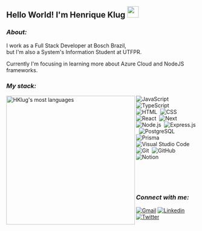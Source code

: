 <!--<img align="right" height="525em" width="290em" margin-top="60em" src="https://media.tenor.com/images/e85924b87c7518cfa59093695703fb35/tenor.gif"/>-->

## Hello World! I'm Henrique Klug <img src="https://raw.githubusercontent.com/kaueMarques/kaueMarques/master/hi.gif" width="30px">
### ***About:***

I work as a Full Stack Developer at Bosch Brazil, <br>
but I'm also a System's Information Student at UTFPR.<br>

Currently I'm focusing in learning more about Azure Cloud and NodeJS frameworks.<br>

### ***My stack:***

<img width="340em" src="https://github-readme-stats.vercel.app/api/top-langs/?username=Hklug001&layout=compact&theme=cobalt" alt="HKlug's most languages" align="left"/>

![JavaScript](https://img.shields.io/badge/-JavaScript-05122A?style=flat&logo=javascript)&nbsp;
![TypeScript](https://img.shields.io/badge/-TypeScript-05122A?style=flat&logo=typescript)&nbsp;<br>
![HTML](https://img.shields.io/badge/-HTML-05122A?style=flat&logo=HTML5)&nbsp;
![CSS](https://img.shields.io/badge/-CSS-05122A?style=flat&logo=CSS3&logoColor=1572B6)&nbsp;
![React](https://img.shields.io/badge/-React-05122A?style=flat&logo=react)&nbsp;
![Next](https://img.shields.io/badge/-Next.js-05122A?style=flat&logo=next.js)&nbsp;<br>
![Node.js](https://img.shields.io/badge/-Node.js-05122A?style=flat&logo=node.js)&nbsp;
![Express.js](https://img.shields.io/badge/-Express.js-05122A?style=flat&logo=express)&nbsp;
![PostgreSQL](https://img.shields.io/badge/-PostgreSQL-05122A?style=flat&logo=postgresql)&nbsp;
![Prisma](https://img.shields.io/badge/-Prisma-05122A?style=flat&logo=prisma)&nbsp;<br>
![Visual Studio Code](https://img.shields.io/badge/-Visual%20Studio%20Code-05122A?style=flat&logo=visual-studio-code&logoColor=007ACC)&nbsp;
![Git](https://img.shields.io/badge/-Git-05122A?style=flat&logo=git)&nbsp;
![GitHub](https://img.shields.io/badge/-GitHub-05122A?style=flat&logo=github)&nbsp;
![Notion](https://img.shields.io/badge/-Notion-05122A?style=flat&logo=notion)&nbsp;<br>

<br><br><br>

### ***Connect with me:***

[![Gmail](https://img.shields.io/badge/-henriqueklug@gmail.com-6633cc?style=flat-square&color=blue&logo=Gmail&logoColor=white&link=https://mailto:henriqueklug@gmail.com)](mailto:henriqueklug@gmail.com) 
[![Linkedin](https://img.shields.io/badge/-Henrique%20Klug-6633cc?style=flat-square&color=blue&logo=Linkedin&logoColor=white&link=https://www.linkedin.com/in/henrique-klug/)](https://www.linkedin.com/in/henrique-klug/)
[![Twitter](https://img.shields.io/badge/-KlugHenrique-6633cc?style=flat-square&color=blue&logo=Twitter&logoColor=white&link=https://www.twitter.com/klugHenrique)](www.twitter.com/klugHenrique)
